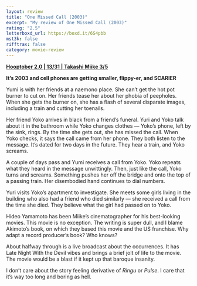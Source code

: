 ```yaml
---
layout: review
title: "One Missed Call (2003)"
excerpt: "My review of One Missed Call (2003)"
rating: "2.5"
letterboxd_url: https://boxd.it/6S4pbb
mst3k: false
rifftrax: false
category: movie-review
---
```


<b><a href="https://boxd.it/pRPis/detail">Hooptober 2.0 | 13/31 | Takashi Miike 3/5</a></b>

<b>It’s 2003 and cell phones are getting smaller, flippy-er, and SCARIER</b>

Yumi is with her friends at a naemono place. She can’t get the hot pot burner to cut on. Her friends tease her about her phobia of peepholes. When she gets the burner on, she has a flash of several disparate images, including a train and cutting her toenails.

Her friend Yoko arrives in black from a friend’s funeral. Yuri and Yoko talk about it in the bathroom while Yoko changes clothes — Yoko’s phone, left by the sink, rings. By the time she gets out, she has missed the call. When Yoko checks, it says the call came from her phone. They both listen to the message. It’s dated for two days in the future. They hear a train, and Yoko screams.

A couple of days pass and Yumi receives a call from Yoko. Yoko repeats what they heard in the message unwittingly. Then, just like the call, Yoko turns and screams. Something pushes her off the bridge and onto the top of a passing train. Her disembodied hand continues to dial numbers.

Yuri visits Yoko’s apartment to investigate. She meets some girls living in the building who also had a friend who died similarly — she received a call from the time she died. They believe what the girl had passed on to Yoko.

Hideo Yamamoto has been Miike’s cinematographer for his best-looking movies. This movie is no exception. The writing is super dull, and I blame Akimoto’s book, on which they based this movie and the US franchise. Why adapt a record producer’s book? Who knows?

About halfway through is a live broadcast about the occurrences. It has Late Night With the Devil vibes and brings a brief jolt of life to the movie. The movie would be a blast if it kept up that baroque insanity.

I don’t care about the story feeling derivative of <i>Ringu</i> or <i>Pulse</i>. I care that it’s way too long and boring as hell.
